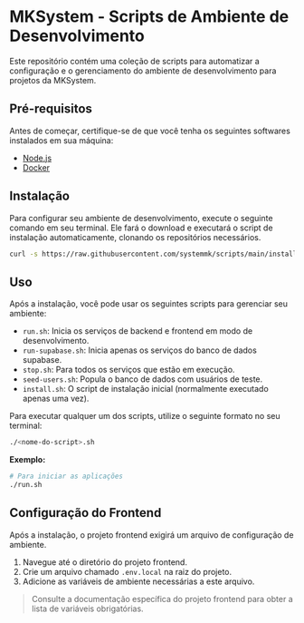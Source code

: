 # MKSystem - Scripts de Ambiente de Desenvolvimento

Este repositório contém uma coleção de scripts para automatizar a configuração e o gerenciamento do ambiente de desenvolvimento para projetos da MKSystem.

## Pré-requisitos

Antes de começar, certifique-se de que você tenha os seguintes softwares instalados em sua máquina:

- [Node.js](https://nodejs.org/)
- [Docker](https://www.docker.com/products/docker-desktop/)

## Instalação

Para configurar seu ambiente de desenvolvimento, execute o seguinte comando em seu terminal. Ele fará o download e executará o script de instalação automaticamente, clonando os repositórios necessários.

```bash
curl -s https://raw.githubusercontent.com/systemmk/scripts/main/install.sh | bash
```

## Uso

Após a instalação, você pode usar os seguintes scripts para gerenciar seu ambiente:

- `run.sh`: Inicia os serviços de backend e frontend em modo de desenvolvimento.
- `run-supabase.sh`: Inicia apenas os serviços do banco de dados supabase.
- `stop.sh`: Para todos os serviços que estão em execução.
- `seed-users.sh`: Popula o banco de dados com usuários de teste.
- `install.sh`: O script de instalação inicial (normalmente executado apenas uma vez).

Para executar qualquer um dos scripts, utilize o seguinte formato no seu terminal:

```bash
./<nome-do-script>.sh
```

**Exemplo:**

```bash
# Para iniciar as aplicações
./run.sh
```

## Configuração do Frontend

Após a instalação, o projeto frontend exigirá um arquivo de configuração de ambiente.

1.  Navegue até o diretório do projeto frontend.
2.  Crie um arquivo chamado `.env.local` na raiz do projeto.
3.  Adicione as variáveis de ambiente necessárias a este arquivo.

> Consulte a documentação específica do projeto frontend para obter a lista de variáveis obrigatórias.
